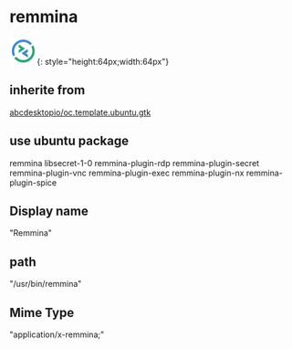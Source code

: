 # remmina
![remmina.svg](/applications/icons/remmina.svg){: style="height:64px;width:64px"}
## inherite from
[abcdesktopio/oc.template.ubuntu.gtk](abcdesktopio/oc.template.ubuntu.gtk.md)
## use ubuntu package
remmina libsecret-1-0 remmina-plugin-rdp remmina-plugin-secret remmina-plugin-vnc remmina-plugin-exec remmina-plugin-nx remmina-plugin-spice
## Display name
"Remmina"
## path
"/usr/bin/remmina"
## Mime Type
"application/x-remmina;"
